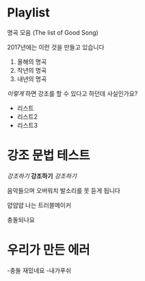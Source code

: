 # Playlist
명곡 모음 (The list of Good Song)

2017년에는 이런 것을 만들고 있습니다

1. 올해의 명곡
2. 작년의 명곡
3. 내년의 명곡

*이렇게* 하면 강조를 할 수 있다고 하던데 사실인가요?

- 리스트
- 리스트2
- 리스트3

# 강조 문법 테스트
_강조하기_ __강조하기__ *강조하기*

음악들으며 오버워치
발소리를 못 듣게 됩니다


얍얍얍
나는 트러블메이커

충돌되나요

# 우리가 만든 에러
-충돌 재밌네요
-내가푸쉬
